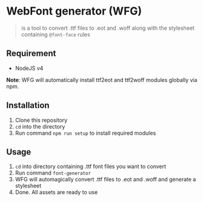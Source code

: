 # WebFont generator (WFG)

> is a tool to convert .ttf files to .eot and .woff along with the stylesheet containing `@font-face` rules

## Requirement

* NodeJS v4

**Note**: WFG will automatically install ttf2eot and ttf2woff modules globally via npm.

## Installation

1. Clone this repository
2. `cd` into the directory
3. Run command `npm run setup` to install required modules


## Usage

1. `cd` into directory containing .ttf font files you want to convert
2. Run command `font-generator`
3. WFG will automagically convert .ttf files to .eot and .woff and generate a stylesheet
4. Done. All assets are ready to use
